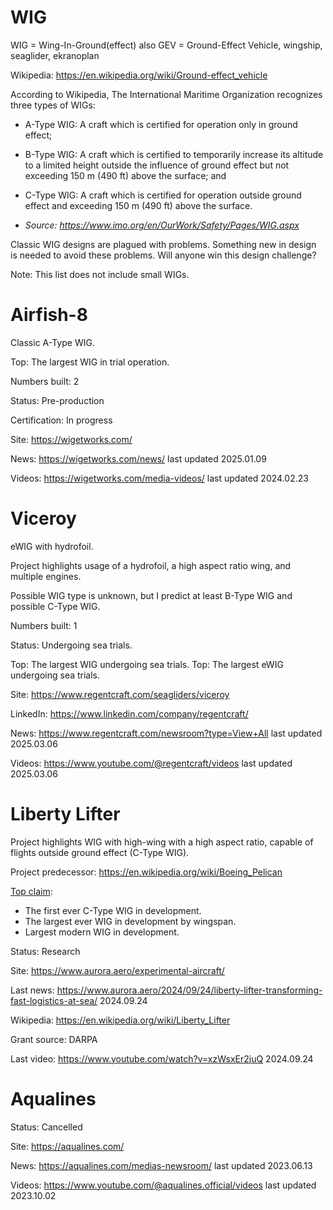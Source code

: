 WIG
===

WIG = Wing-In-Ground(effect)
also GEV = Ground-Effect Vehicle, wingship, seaglider, ekranoplan

Wikipedia: https://en.wikipedia.org/wiki/Ground-effect_vehicle

According to Wikipedia, The International Maritime Organization recognizes three types of WIGs:
- A-Type WIG: A craft which is certified for operation only in ground effect;
- B-Type WIG: A craft which is certified to temporarily increase its altitude to a limited height outside the influence of ground effect but not exceeding 150 m (490 ft) above the surface; and
- C-Type WIG: A craft which is certified for operation outside ground effect and exceeding 150 m (490 ft) above the surface.

- *Source: https://www.imo.org/en/OurWork/Safety/Pages/WIG.aspx*

Classic WIG designs are plagued with problems. Something new in design is needed to avoid these problems.
Will anyone win this design challenge?

Note: This list does not include small WIGs.



# Airfish-8

Classic A-Type WIG.

Top: The largest WIG in trial operation.

Numbers built: 2

Status: Pre-production

Certification: In progress

Site: https://wigetworks.com/

News: https://wigetworks.com/news/ last updated 2025.01.09

Videos: https://wigetworks.com/media-videos/ last updated 2024.02.23 



# Viceroy

eWIG with hydrofoil.

Project highlights usage of a hydrofoil, a high aspect ratio wing, and multiple engines.

Possible WIG type is unknown, but I predict at least B-Type WIG and possible C-Type WIG.

Numbers built: 1

Status: Undergoing sea trials.

Top: The largest WIG undergoing sea trials.
Top: The largest eWIG undergoing sea trials.

Site: https://www.regentcraft.com/seagliders/viceroy

LinkedIn: https://www.linkedin.com/company/regentcraft/

News: https://www.regentcraft.com/newsroom?type=View+All last updated 2025.03.06

Videos: https://www.youtube.com/@regentcraft/videos last updated 2025.03.06



# Liberty Lifter

Project highlights WIG with high-wing with a high aspect ratio, capable of flights outside ground effect (C-Type WIG).

Project predecessor: https://en.wikipedia.org/wiki/Boeing_Pelican

[Top claim](readme.md#top-claim):
- The first ever C-Type WIG in development.
- The largest ever WIG in development by wingspan.
- Largest modern WIG in development.

Status: Research

Site: https://www.aurora.aero/experimental-aircraft/

Last news: https://www.aurora.aero/2024/09/24/liberty-lifter-transforming-fast-logistics-at-sea/ 2024.09.24

Wikipedia: https://en.wikipedia.org/wiki/Liberty_Lifter

Grant source: DARPA

Last video: https://www.youtube.com/watch?v=xzWsxEr2juQ 2024.09.24



# Aqualines

Status: Cancelled

Site: https://aqualines.com/

News: https://aqualines.com/medias-newsroom/ last updated 2023.06.13

Videos: https://www.youtube.com/@aqualines.official/videos last updated 2023.10.02


